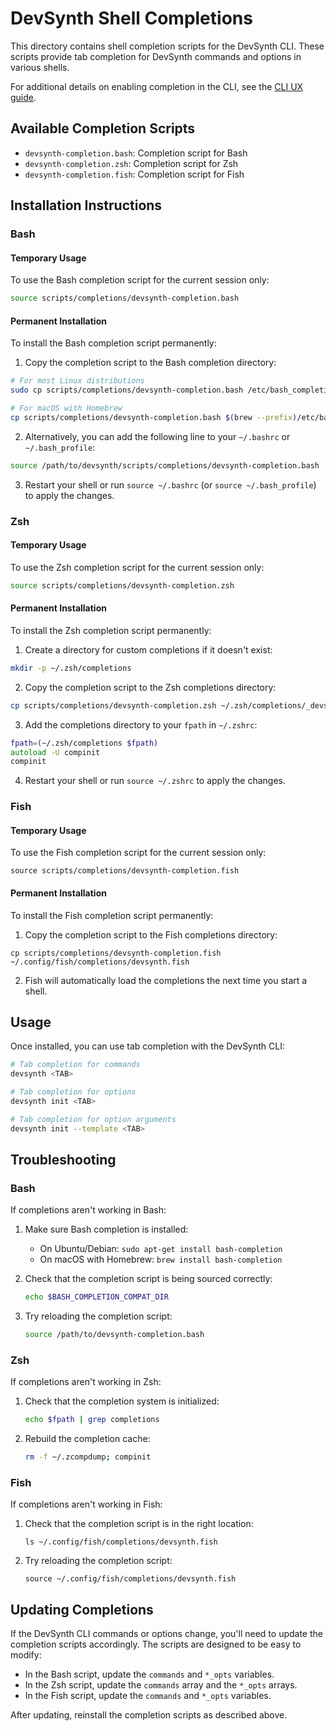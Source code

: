# DevSynth Shell Completions

This directory contains shell completion scripts for the DevSynth CLI. These scripts provide tab completion for DevSynth commands and options in various shells.

For additional details on enabling completion in the CLI, see the [CLI UX guide](../../docs/user_guides/cli_ux.md#installing-shell-completion).

## Available Completion Scripts

- `devsynth-completion.bash`: Completion script for Bash
- `devsynth-completion.zsh`: Completion script for Zsh
- `devsynth-completion.fish`: Completion script for Fish

## Installation Instructions

### Bash

#### Temporary Usage

To use the Bash completion script for the current session only:

```bash
source scripts/completions/devsynth-completion.bash
```

#### Permanent Installation

To install the Bash completion script permanently:

1. Copy the completion script to the Bash completion directory:

```bash
# For most Linux distributions
sudo cp scripts/completions/devsynth-completion.bash /etc/bash_completion.d/devsynth

# For macOS with Homebrew
cp scripts/completions/devsynth-completion.bash $(brew --prefix)/etc/bash_completion.d/devsynth
```

2. Alternatively, you can add the following line to your `~/.bashrc` or `~/.bash_profile`:

```bash
source /path/to/devsynth/scripts/completions/devsynth-completion.bash
```

3. Restart your shell or run `source ~/.bashrc` (or `source ~/.bash_profile`) to apply the changes.

### Zsh

#### Temporary Usage

To use the Zsh completion script for the current session only:

```zsh
source scripts/completions/devsynth-completion.zsh
```

#### Permanent Installation

To install the Zsh completion script permanently:

1. Create a directory for custom completions if it doesn't exist:

```zsh
mkdir -p ~/.zsh/completions
```

2. Copy the completion script to the Zsh completions directory:

```zsh
cp scripts/completions/devsynth-completion.zsh ~/.zsh/completions/_devsynth
```

3. Add the completions directory to your `fpath` in `~/.zshrc`:

```zsh
fpath=(~/.zsh/completions $fpath)
autoload -U compinit
compinit
```

4. Restart your shell or run `source ~/.zshrc` to apply the changes.

### Fish

#### Temporary Usage

To use the Fish completion script for the current session only:

```fish
source scripts/completions/devsynth-completion.fish
```

#### Permanent Installation

To install the Fish completion script permanently:

1. Copy the completion script to the Fish completions directory:

```fish
cp scripts/completions/devsynth-completion.fish ~/.config/fish/completions/devsynth.fish
```

2. Fish will automatically load the completions the next time you start a shell.

## Usage

Once installed, you can use tab completion with the DevSynth CLI:

```bash
# Tab completion for commands
devsynth <TAB>

# Tab completion for options
devsynth init <TAB>

# Tab completion for option arguments
devsynth init --template <TAB>
```

## Troubleshooting

### Bash

If completions aren't working in Bash:

1. Make sure Bash completion is installed:
   - On Ubuntu/Debian: `sudo apt-get install bash-completion`
   - On macOS with Homebrew: `brew install bash-completion`

2. Check that the completion script is being sourced correctly:
   ```bash
   echo $BASH_COMPLETION_COMPAT_DIR
   ```

3. Try reloading the completion script:
   ```bash
   source /path/to/devsynth-completion.bash
   ```

### Zsh

If completions aren't working in Zsh:

1. Check that the completion system is initialized:
   ```zsh
   echo $fpath | grep completions
   ```

2. Rebuild the completion cache:
   ```zsh
   rm -f ~/.zcompdump; compinit
   ```

### Fish

If completions aren't working in Fish:

1. Check that the completion script is in the right location:
   ```fish
   ls ~/.config/fish/completions/devsynth.fish
   ```

2. Try reloading the completion script:
   ```fish
   source ~/.config/fish/completions/devsynth.fish
   ```

## Updating Completions

If the DevSynth CLI commands or options change, you'll need to update the completion scripts accordingly. The scripts are designed to be easy to modify:

- In the Bash script, update the `commands` and `*_opts` variables.
- In the Zsh script, update the `commands` array and the `*_opts` arrays.
- In the Fish script, update the `commands` and `*_opts` variables.

After updating, reinstall the completion scripts as described above.
